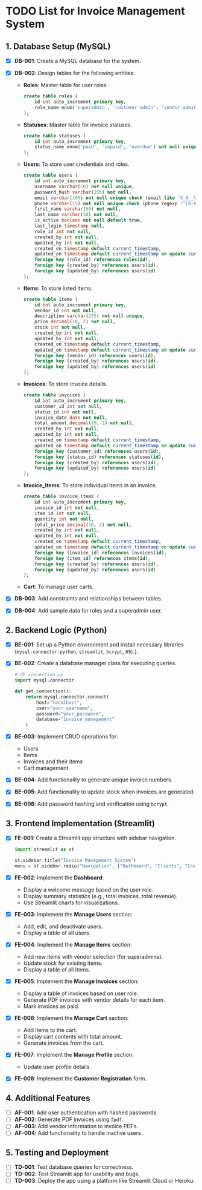 # TODO List for Invoice Management System

## 1. Database Setup (MySQL)

- [x] **DB-001**: Create a MySQL database for the system.
- [x] **DB-002**: Design tables for the following entities:

  - **Roles**: Master table for user roles.

    ```sql
    create table roles (
        id int auto_increment primary key,
        role_name enum('superadmin', 'customer admin', 'vendor admin', 'customer', 'vendor') not null unique
    );
    ```

  - **Statuses**: Master table for invoice statuses.

    ```sql
    create table statuses (
        id int auto_increment primary key,
        status_name enum('paid', 'unpaid', 'overdue') not null unique
    );
    ```

  - **Users**: To store user credentials and roles.

    ```sql
    create table users (
        id int auto_increment primary key,
        username varchar(50) not null unique,
        password_hash varchar(255) not null,
        email varchar(100) not null unique check (email like '%_@__%.__%'),
        phone varchar(15) not null unique check (phone regexp '^[0-9]{10,15}$'),
        first_name varchar(50) not null,
        last_name varchar(50) not null,
        is_active boolean not null default true,
        last_login timestamp null,
        role_id int not null,
        created_by int not null,
        updated_by int not null,
        created_on timestamp default current_timestamp,
        updated_on timestamp default current_timestamp on update current_timestamp,
        foreign key (role_id) references roles(id),
        foreign key (created_by) references users(id),
        foreign key (updated_by) references users(id)
    );
    ```

  - **Items**: To store listed items.

    ```sql
    create table items (
        id int auto_increment primary key,
        vendor_id int not null,
        description varchar(255) not null unique,
        price decimal(10, 2) not null,
        stock int not null,
        created_by int not null,
        updated_by int not null,
        created_on timestamp default current_timestamp,
        updated_on timestamp default current_timestamp on update current_timestamp,
        foreign key (vendor_id) references users(id),
        foreign key (created_by) references users(id),
        foreign key (updated_by) references users(id)
    );
    ```

  - **Invoices**: To store invoice details.

    ```sql
    create table invoices (
        id int auto_increment primary key,
        customer_id int not null,
        status_id int not null,
        invoice_date date not null,
        total_amount decimal(10, 2) not null,
        created_by int not null,
        updated_by int not null,
        created_on timestamp default current_timestamp,
        updated_on timestamp default current_timestamp on update current_timestamp,
        foreign key (customer_id) references users(id),
        foreign key (status_id) references statuses(id),
        foreign key (created_by) references users(id),
        foreign key (updated_by) references users(id)
    );
    ```

  - **Invoice_Items**: To store individual items in an invoice.

    ```sql
    create table invoice_items (
        id int auto_increment primary key,
        invoice_id int not null,
        item_id int not null,
        quantity int not null,
        total_price decimal(10, 2) not null,
        created_by int not null,
        updated_by int not null,
        created_on timestamp default current_timestamp,
        updated_on timestamp default current_timestamp on update current_timestamp,
        foreign key (invoice_id) references invoices(id),
        foreign key (item_id) references items(id),
        foreign key (created_by) references users(id),
        foreign key (updated_by) references users(id)
    );
    ```

  - **Cart**: To manage user carts.

- [x] **DB-003**: Add constraints and relationships between tables.
- [x] **DB-004**: Add sample data for roles and a superadmin user.

## 2. Backend Logic (Python)

- [x] **BE-001**: Set up a Python environment and install necessary libraries (`mysql-connector-python`, `streamlit`, `bcrypt`, etc.).
- [x] **BE-002**: Create a database manager class for executing queries.

  ```python
  # db_connection.py
  import mysql.connector

  def get_connection():
      return mysql.connector.connect(
          host="localhost",
          user="your_username",
          password="your_password",
          database="invoice_management"
      )
  ```

- [x] **BE-003**: Implement CRUD operations for:
  - Users
  - Items
  - Invoices and their items
  - Cart management
- [x] **BE-004**: Add functionality to generate unique invoice numbers.
- [x] **BE-005**: Add functionality to update stock when invoices are generated.
- [x] **BE-006**: Add password hashing and verification using `bcrypt`.

## 3. Frontend Implementation (Streamlit)

- [x] **FE-001**: Create a Streamlit app structure with sidebar navigation.

  ```python
  import streamlit as st

  st.sidebar.title("Invoice Management System")
  menu = st.sidebar.radio("Navigation", ["Dashboard", "Clients", "Invoices", "Manage Users", "Manage Items", "Manage Cart", "Manage Profile"])
  ```

- [x] **FE-002**: Implement the **Dashboard**:
  - Display a welcome message based on the user role.
  - Display summary statistics (e.g., total invoices, total revenue).
  - Use Streamlit charts for visualizations.

- [x] **FE-003**: Implement the **Manage Users** section:
  - Add, edit, and deactivate users.
  - Display a table of all users.

- [x] **FE-004**: Implement the **Manage Items** section:
  - Add new items with vendor selection (for superadmins).
  - Update stock for existing items.
  - Display a table of all items.

- [x] **FE-005**: Implement the **Manage Invoices** section:
  - Display a table of invoices based on user role.
  - Generate PDF invoices with vendor details for each item.
  - Mark invoices as paid.

- [x] **FE-006**: Implement the **Manage Cart** section:
  - Add items to the cart.
  - Display cart contents with total amount.
  - Generate invoices from the cart.

- [x] **FE-007**: Implement the **Manage Profile** section:
  - Update user profile details.

- [x] **FE-008**: Implement the **Customer Registration** form.

## 4. Additional Features

- [ ] **AF-001**: Add user authentication with hashed passwords.
- [ ] **AF-002**: Generate PDF invoices using `fpdf`.
- [ ] **AF-003**: Add vendor information to invoice PDFs.
- [ ] **AF-004**: Add functionality to handle inactive users.

## 5. Testing and Deployment

- [ ] **TD-001**: Test database queries for correctness.
- [ ] **TD-002**: Test Streamlit app for usability and bugs.
- [ ] **TD-003**: Deploy the app using a platform like Streamlit Cloud or Heroku.
